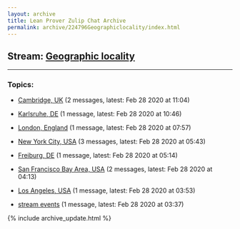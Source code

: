 ```yaml
---
layout: archive
title: Lean Prover Zulip Chat Archive
permalink: archive/224796Geographiclocality/index.html
---
```


## Stream: [Geographic locality](https://leanprover-community.github.io/archive/224796Geographiclocality/index.html)
---

### Topics:

* [Cambridge, UK](66219CambridgeUK.html) (2 messages, latest: Feb 28 2020 at 11:04)

* [Karlsruhe, DE](19047KarlsruheDE.html) (1 message, latest: Feb 28 2020 at 10:46)

* [London, England](49360LondonEngland.html) (1 message, latest: Feb 28 2020 at 07:57)

* [New York City, USA](63614NewYorkCityUSA.html) (3 messages, latest: Feb 28 2020 at 05:43)

* [Freiburg, DE](35276FreiburgDE.html) (1 message, latest: Feb 28 2020 at 05:14)

* [San Francisco Bay Area, USA](28421SanFranciscoBayAreaUSA.html) (2 messages, latest: Feb 28 2020 at 04:13)

* [Los Angeles, USA](59939LosAngelesUSA.html) (1 message, latest: Feb 28 2020 at 03:53)

* [stream events](95106streamevents.html) (1 message, latest: Feb 28 2020 at 03:37)


{% include archive_update.html %}